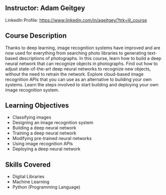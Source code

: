 ## Instructor: Adam Geitgey
LinkedIn Profile: https://www.linkedin.com/in/ageitgey/?trk=lil_course

## Course Description
Thanks to deep learning, image recognition systems have improved and are now used for everything from searching photo libraries to generating text-based descriptions of photographs. In this course, learn how to build a deep neural network that can recognize objects in photographs. Find out how to adjust state-of-the-art deep neural networks to recognize new objects, without the need to retrain the network. Explore cloud-based image recognition APIs that you can use as an alternative to building your own systems. Learn the steps involved to start building and deploying your own image recognition system.

## Learning Objectives
- Classifying images
- Designing an image recognition system
- Building a deep neural network
- Training a deep neural network
- Modifying pre-trained neural networks
- Using image recognition APIs
- Deploying a deep neural network

## Skills Covered
- Digital Libraries
- Machine Learning
- Python (Programming Language)

